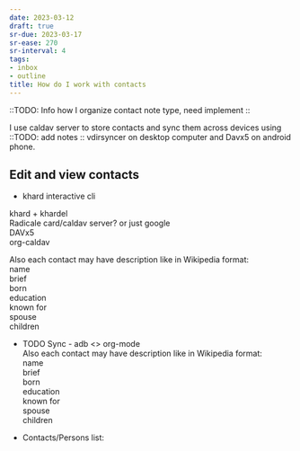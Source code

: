 ```yaml
---
date: 2023-03-12
draft: true
sr-due: 2023-03-17
sr-ease: 270
sr-interval: 4
tags:
- inbox
- outline
title: How do I work with contacts
---
```

   
::TODO: Info how I organize contact note type, need implement ::   
   
I use caldav server to store contacts and sync them across devices using ::TODO: add notes :: vdirsyncer on desktop computer and Davx5 on android phone.   
   
## Edit and view contacts   
   
- khard interactive cli   
   
khard + khardel   
Radicale card/caldav server? or just google   
DAVx5   
org-caldav   
   
Also each contact may have description like in Wikipedia format:   
name   
brief   
born   
education   
known for   
spouse   
children   
   
* TODO Sync - adb <> org-mode   
Also each contact may have description like in Wikipedia format:   
name   
brief   
born   
education   
known for   
spouse   
children   
   
* Contacts/Persons list: